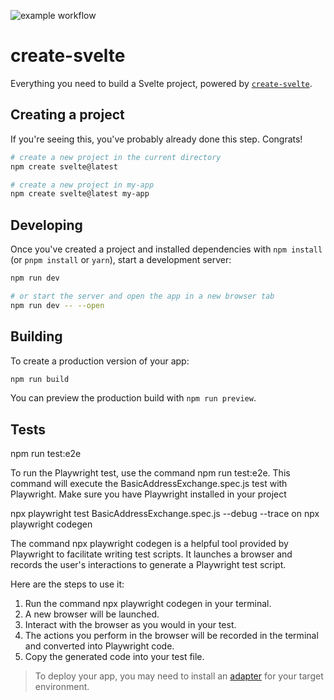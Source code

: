 ![example workflow](https://github.com/davidreband/deContact/actions/workflows/playwright.yml/badge.svg)

# create-svelte

Everything you need to build a Svelte project, powered by [`create-svelte`](https://github.com/sveltejs/kit/tree/main/packages/create-svelte).

## Creating a project

If you're seeing this, you've probably already done this step. Congrats!

```bash
# create a new project in the current directory
npm create svelte@latest

# create a new project in my-app
npm create svelte@latest my-app
```

## Developing

Once you've created a project and installed dependencies with `npm install` (or `pnpm install` or `yarn`), start a development server:

```bash
npm run dev

# or start the server and open the app in a new browser tab
npm run dev -- --open
```

## Building

To create a production version of your app:

```bash
npm run build
```

You can preview the production build with `npm run preview`.


## Tests

npm run test:e2e

To run the Playwright test, use the command npm run test:e2e. This command will execute the BasicAddressExchange.spec.js test with Playwright. Make sure you have Playwright installed in your project 

npx playwright test BasicAddressExchange.spec.js --debug  --trace on
npx playwright codegen

The command npx playwright codegen is a helpful tool provided by Playwright to facilitate writing test scripts. It launches a browser and records the user's interactions to generate a Playwright test script.

Here are the steps to use it:

1. Run the command npx playwright codegen in your terminal.
2. A new browser will be launched.
3. Interact with the browser as you would in your test.
4. The actions you perform in the browser will be recorded in the terminal and converted into Playwright code.
5. Copy the generated code into your test file.

> To deploy your app, you may need to install an [adapter](https://kit.svelte.dev/docs/adapters) for your target environment.
